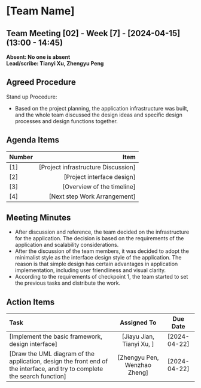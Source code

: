 # [Team Name]

## Team Meeting [02] - Week [7] - [2024-04-15] (13:00 - 14:45)
**Absent: No one is absent**
<br>
**Lead/scribe: Tianyi Xu, Zhengyu Peng**

## Agreed Procedure
Stand up Procedure: 
- Based on the project planning, the application infrastructure was built, and the whole team discussed the design ideas and specific design processes and design functions together.


## Agenda Items
| Number                |                                   Item |
|:----------------------|---------------------------------------:|
| [1]                   |    [Project infrastructure Discussion] |
| [2]                   |             [Project interface design] |
| [3]                   |              [Overview of the timeline] |
| [4]                   |           [Next step Work Arrangement] |

## Meeting Minutes
- After discussion and reference, the team decided on the infrastructure for the application. The decision is based on the requirements of the application and scalability considerations.
- After the discussion of the team members, it was decided to adopt the minimalist style as the interface design style of the application. The reason is that simple design has certain advantages in application implementation, including user friendliness and visual clarity.
- According to the requirements of checkpoint 1, the team started to set the previous tasks and distribute the work.


## Action Items
| Task                                                                              |   Assigned To   |   Due Date   |
|:----------------------------------------------------------------------------------|:---------------:|:------------:|
| [Implement the basic framework, design interface] | [Jiayu Jian, Tianyi Xu, ]        | [2024-04-22] |
| [Draw the UML diagram of the application, design the front end of the interface, and try to complete the search function]                                                          | [Zhengyu Pen, Wenzhao Zheng] | [2024-04-22] |




